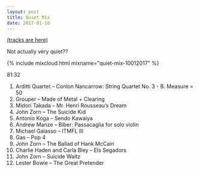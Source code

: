 ```yaml
---
layout: post
title: Quiet Mix
date: 2017-01-10
---
```


<a name="tracklist"></a>[(tracks are here)](/2017/01/10/quiet-mix/#tracklist)

Not actually very quiet?? 

<!-- more -->

{% include mixcloud.html mixname="quiet-mix-10012017" %}

81:32

1. Arditti Quartet – Conlon Nancarrow: String Quartet No. 3 - B. Measure = 50
2. Grouper – Made of Metal + Clearing
3. Midori Takada – Mr. Henri Rousseau’s Dream
4. John Zorn – The Suicide Kid
5. Antonio Koga – Sendo Kawaiya
6. Andrew Manze – Biber: Passacaglia for solo violin
7. Michael Galasso – ITMFL III
8. Gas – Pop 4
9. John Zorn – The Ballad of Hank McCain
10. Charlie Haden and Carla Bley – Els Segadors
11. John Zorn – Suicide Waltz
12. Lester Bowie – The Great Pretender